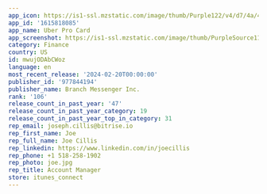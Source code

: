 ```yaml
---
app_icon: https://is1-ssl.mzstatic.com/image/thumb/Purple122/v4/d7/4a/40/d74a4065-20b0-e112-58bf-b69654fa4220/AppIcon-UberProCard-0-0-1x_U007ephone-0-0-85-220.png/1024x1024bb.png
app_id: '1615818085'
app_name: Uber Pro Card
app_screenshot: https://is1-ssl.mzstatic.com/image/thumb/PurpleSource112/v4/e8/07/ce/e807cecd-4aa7-b771-6514-271658e5b433/80e20ccc-f2a7-4a6e-b841-7c51040a21a3_iOS_iPhoneX_1242x2688_en-US_01.png/1242x2688bb.png
category: Finance
country: US
id: mwujODAbCWoz
language: en
most_recent_release: '2024-02-20T00:00:00'
publisher_id: '977844194'
publisher_name: Branch Messenger Inc.
rank: '106'
release_count_in_past_year: '47'
release_count_in_past_year_category: 19
release_count_in_past_year_top_in_category: 31
rep_email: joseph.cillis@bitrise.io
rep_first_name: Joe
rep_full_name: Joe Cillis
rep_linkedin: https://www.linkedin.com/in/joecillis
rep_phone: +1 518-258-1902
rep_photo: joe.jpg
rep_title: Account Manager
store: itunes_connect
---
```

